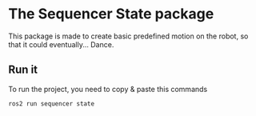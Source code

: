 # The Sequencer State package

This package is made to create basic predefined motion on the robot, so that it could eventually... Dance.

## Run it
To run the project, you need to copy & paste this commands 
```bash
ros2 run sequencer state 
